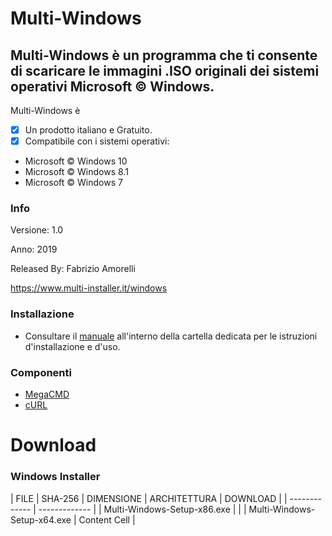 ﻿# Multi-Windows
## Multi-Windows è un programma che ti consente di scaricare le immagini .ISO originali dei sistemi operativi Microsoft © Windows.

Multi-Windows è 

- [x] Un prodotto italiano e Gratuito.
- [x] Compatibile con i sistemi operativi:
- Microsoft © Windows 10
- Microsoft © Windows 8.1
- Microsoft © Windows 7

### Info

Versione: 1.0

Anno: 2019

Released By: Fabrizio Amorelli

https://www.multi-installer.it/windows

### Installazione
- Consultare il [manuale](manuali/Multi-Windows.pdf) all'interno della cartella dedicata per le istruzioni d'installazione e d'uso.

### Componenti
- [MegaCMD](https://mega.nz/cmd)
- [cURL](https://curl.haxx.se)

# Download
### Windows Installer

| FILE  | SHA-256	| DIMENSIONE | ARCHITETTURA | DOWNLOAD |
| ------------- | ------------- |
| Multi-Windows-Setup-x86.exe |  |
| Multi-Windows-Setup-x64.exe	| Content Cell  |

<span class="fa fa-question-circle" style="font-size:20px;color: #004B6B;cursor:pointer;" onclick="openinfo(64)"></span>
